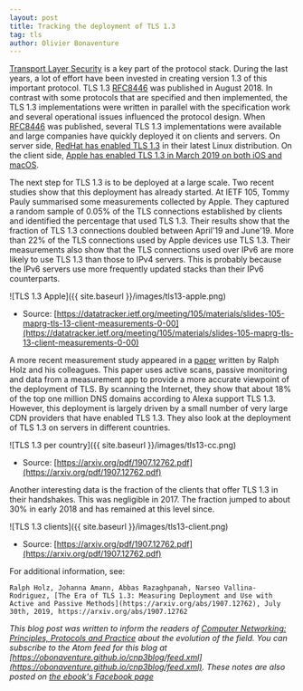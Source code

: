 ```yaml
---
layout: post
title: Tracking the deployment of TLS 1.3 
tag: tls
author: Olivier Bonaventure
---
```


[Transport Layer Security](https://www.computer-networking.info/2nd/html/protocols/tls.html) is a key part of the protocol stack. During the last years, a lot of effort have been invested in creating version 1.3 of this important protocol. TLS 1.3 [RFC8446](https://tools.ietf.org/html/rfc8446) was published in August 2018. In contrast with some protocols that are specified and then implemented, the TLS 1.3 implementations were written in parallel with the specification work and several operational issues influenced the protocol design. When [RFC8446](https://tools.ietf.org/html/rfc8446) was published, several TLS 1.3 implementations were available and large companies have quickly deployed it on clients and servers. On server side, [RedHat has enabled TLS 1.3](https://www.redhat.com/en/blog/transport-layer-security-version-13-red-hat-enterprise-linux-8?sc_cid=701f2000000tyBjAAI) in their latest Linux distribution. On the client side, [Apple has enabled TLS 1.3 in March 2019 on both iOS and macOS](https://datatracker.ietf.org/meeting/105/materials/slides-105-maprg-tls-13-client-measurements-0-00). 

The next step for TLS 1.3 is to be deployed at a large scale. Two recent studies show that this deployment has already started. At IETF 105, Tommy Pauly summarised some measurements collected by Apple. They captured a random sample of 0.05% of the TLS connections established by clients and identified the percentage that used TLS 1.3. Their results show that the fraction of TLS 1.3 connections doubled between April'19 and June'19. More than 22% of the TLS connections used by Apple devices use TLS 1.3. Their measurements also show that the TLS connections used over IPv6 are more likely to use TLS 1.3 than those to IPv4 servers. This is probably because the IPv6 servers use more frequently updated stacks than their IPv6 counterparts.

![TLS 1.3 Apple]({{ site.baseurl }}/images/tls13-apple.png)
- Source: [https://datatracker.ietf.org/meeting/105/materials/slides-105-maprg-tls-13-client-measurements-0-00](https://datatracker.ietf.org/meeting/105/materials/slides-105-maprg-tls-13-client-measurements-0-00)


A more recent measurement study appeared in a [paper](https://arxiv.org/abs/1907.12762) written by Ralph Holz and his colleagues. This paper uses active scans, passive monitoring and data from a measurement app to provide a more accurate viewpoint of the deployment of TLS. By scanning the Internet, they show that about 18% of the top one million DNS domains according to Alexa support TLS 1.3. However, this deployment is largely driven by a small number of very large CDN providers that have enabled TLS 1.3. They also look at the deployment of TLS 1.3 on servers in different countries.

![TLS 1.3 per country]({{ site.baseurl }}/images/tls13-cc.png)
- Source: [https://arxiv.org/pdf/1907.12762.pdf](https://arxiv.org/pdf/1907.12762.pdf)

Another interesting data is the fraction of the clients that offer TLS 1.3 in their handshakes. This was negligible in 2017. The fraction jumped to about 30% in early 2018 and has remained at this level since.

![TLS 1.3 clients]({{ site.baseurl }}/images/tls13-client.png)
- Source: [https://arxiv.org/pdf/1907.12762.pdf](https://arxiv.org/pdf/1907.12762.pdf)


For additional information, see:

    Ralph Holz, Johanna Amann, Abbas Razaghpanah, Narseo Vallina-Rodriguez, [The Era of TLS 1.3: Measuring Deployment and Use with Active and Passive Methods](https://arxiv.org/abs/1907.12762), July 30th, 2019, https://arxiv.org/abs/1907.12762 



*This blog post was written to inform the readers of [Computer Networking: Principles, Protocols and Practice](https://www.computer-networking.info) about the evolution of the field. You can subscribe to the Atom feed for this blog at [https://obonaventure.github.io/cnp3blog/feed.xml](https://obonaventure.github.io/cnp3blog/feed.xml). These notes are also posted on [the ebook's Facebook page](https://www.facebook.com/Computer-Networking-Principles-Protocols-and-Practice-129951043755620/)*